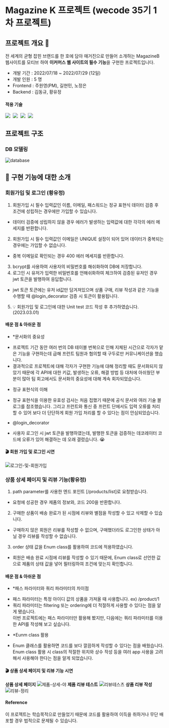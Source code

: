 # Magazine K 프로젝트 (wecode 35기 1차 프로젝트)
## 프로젝트 개요 :speech_balloon:

전 세계의 균형 잡힌 브랜드를 한 호에 담아 매거진으로 만들어 소개하는 MagazineB 웹사이트를 모티브 하여 **이커머스 웹 사이트의 필수 기능**을 구현한 프로젝트입니다.

- 개발 기간 : 2022/07/18 ~ 2022/07/29 (12일)
- 개발 인원 : 5 명
- Frontend : 주원영(PM), 길현민, 노정은
- Backend  : 김동규, 황유정

#### 적용 기술
<img src="https://img.shields.io/badge/Python-3776AB?style=for-the-badge&logo=Python&logoColor=white"/>&nbsp;
<img src="https://img.shields.io/badge/Django-092E20?style=for-the-badge&logo=Django&logoColor=white"/>&nbsp;
<img src="https://img.shields.io/badge/MySQL-4479A1?style=for-the-badge&logo=MySQL&logoColor=white"/>&nbsp;
<img src="https://img.shields.io/badge/Postman-FF6C37?style=for-the-badge&logo=Postman&logoColor=white"/>&nbsp;

## 프로젝트 구조
### DB 모델링
![database](Screenshot%20from%202022-07-30%2013-31-31.png)

## 📄 구현 기능에 대한 소개

### 회원가입 및 로그인 (황유정)

1. 회원가입 시 필수 입력값인 이름, 이메일, 패스워드는 정규 표현식 데이터 검증 후 조건에 성립하는 경우에만 가입할 수 있습니다. 
  - 데이터 검증에 성립하지 않을 경우 에러가 발생하는 입력값에 대한 각각의 에러 메세지를 반환합니다.
2. 회원가입 시 필수 입력값인 이메일은 UNIQUE 설정이 되어 있어 데이터가 중복되는 경우에는 가입할 수 없습니다.
  - 중복 이메일로 확인되는 경우 400 에러 메세지를 반환합니다.
3. bcrypt를 사용하여 사용자의 비밀번호를 해쉬화하여 DB에 저장합니다.
4. 로그인 시 유저가 입력한 비밀번호를 언해쉬화하여 체크하여 검증된 유저인 경우 jwt 토큰을 발행하여 응답합니다.
  - jwt 토큰 토큰에는 유저 id값만 담겨져있으며 상품 구매, 리뷰 작성과 같은 기능을 수행할 때 @login_decorator 검증 시 토큰이 활용됩니다.
5. 💡 회원가입 및 로그인에 대한 Unit test 코드 작성 후 추가하였습니다. (2023.03.01)


#### 배운 점 & 아쉬운 점
* *문서화의 중요성
- 프로젝트 기간 동안 여러 번의 DB 테이블 번복으로 인해 지체된 시간으로 각자가 맡은 기능을 구현하는데 급해 프런트 팀원과 협의할 때 구두로만 커뮤니케이션을 했습니다.
- 결과적으로 프로젝트에 대해 각자가 구현한 기능에 대해 정리할 때도 문서화되지 않았기 때문에 각 API에 대한 키값, 발생하는 오류, 해결 방법 등 대처에 아쉬웠던 부분이 많아 팀 회고에서도 문서화의 중요성에 대해 계속 회자되었습니다.

* 정규 표현식의 이해
- 정규 표현식을 이용한 유효성 검사는 처음 접했기 때문에 공식 문서와 여러 기술 블로그를 참조했습니다. 그리고 프런트와 통신 중 프런트 단에서도 입력 오류를 처리할 수 있어 보다 더 단단하게 회원 가입 처리를 할 수 있다는 점이 안심되었습니다.

* @login_decorator
- 사용자 로그인 시 jwt 토큰을 발행하였는데, 발행한 토큰을 검증하는 데코레이터 코드에 오류가 있어 해결하는 데 오래 결렸습니다. 😭 

#### 🎬 회원 가입 및 로그인 시연

![로그인-및-회원가입](https://user-images.githubusercontent.com/94777292/223303051-19f926f7-2433-4767-8ada-8b5340c64707.gif)



### 상품 상세 페이지 및 리뷰 기능(황유정)

1. path parameter를 사용한 엔드 포인트 [/products/list]로 요청받습니다.
- 요청에 성공한 경우 제품의 정보와, 코드 200을 반환합니다.
2. 구매한 상품이 배송 완료가 된 시점에 리뷰와 별점을 작성할 수 있고 삭제할 수 있습니다.
- 구매하지 않은 회원은 리뷰를 작성할 수 없으며, 구매했더라도 로그인한 상태가 아닐 경우 리뷰를 작성할 수 없습니다.
3. order 상태 값을 Enum class를 활용하여 코드에 적용하였습니다.
- 회원은 배송 완료 시점에 리뷰를 작성할 수 있기 때문에, Enum class로 선언한 값으로 제품의 상태 값을 넣어 필터링하여 조건에 맞는지 확인합니다.

#### 배운 점 & 아쉬운 점
* *패스 파라미터와 쿼리 파라미터의 차이점
 - 패스 파라미터는 특정 아이디 값의 상품을 가져올 때 사용합니다. ex) /product/1
- 쿼리 파라미터는 filtering 또는 ordering에 더 적절하게 사용할 수 있다는 점을 알게 됐습니다. </br>이번 프로젝트에는 패스 파라미터만 활용해 봤지만, 다음에는 쿼리 파라미터를 이용한 API를 작성해 보고 싶습니다.

* *Eunm class 활용
- Enum 클래스를 활용하면 코드를 보다 깔끔하게 작성할 수 있다는 점을 배웠습니다. Enum class 활용 시 class의 적절한 위치와 상수 작성 등을 여러 app 사용을 고려해서 사용해야 한다는 점을 알게 되었습니다.

#### 🎬 상품 상세 페이지 및 리뷰 기능 시연

**상품 상세 페이지**
![제품-상세-야](https://user-images.githubusercontent.com/94777292/223307229-c28d751f-614b-4adf-8abf-84dc869947ab.gif)
**제품 리뷰 테스트**
![리뷰테스츠](https://user-images.githubusercontent.com/94777292/223306639-1a3958b3-1d9c-4895-a102-71a28d571439.gif)
**상품 리뷰 작성**
![리뷰-정리](https://user-images.githubusercontent.com/94777292/223305983-4db87626-3941-40d4-9455-2a0d4e7ea7e9.gif)



#### Reference
이 프로젝트는 학습목적으로 만들었기 때문에 코드를 활용하여 이득을 취하거나 무단 배포할 경우 법적으로 문제될 수 있습니다.
